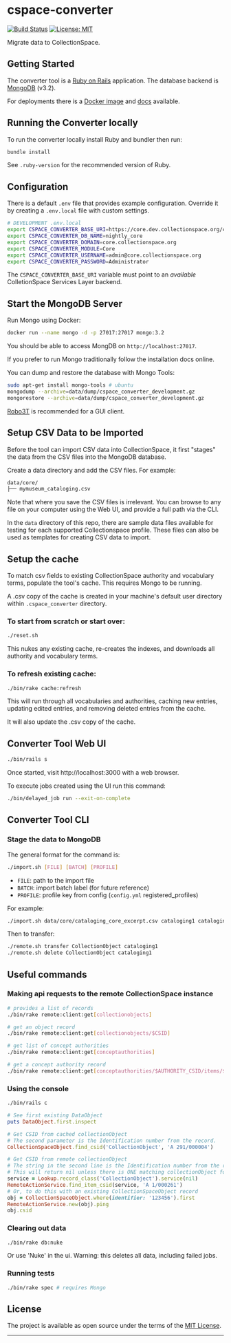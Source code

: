 # cspace-converter

[![Build Status](https://travis-ci.com/collectionspace/cspace-converter.svg?branch=master)](https://travis-ci.com/collectionspace/cspace-converter) [![License: MIT](https://img.shields.io/badge/license-MIT-blue.svg)](http://opensource.org/licenses/MIT)

Migrate data to CollectionSpace.

## Getting Started

The converter tool is a [Ruby on Rails](https://rubyonrails.org/) application.
The database backend is [MongoDB](https://www.mongodb.com/) (v3.2).

For deployments there is a [Docker image](https://hub.docker.com/repository/docker/collectionspace/cspace-converter) and [docs](docs/DEPLOYMENT.md) available.

## Running the Converter locally

To run the converter locally install Ruby and bundler then run:

```bash
bundle install
```

See `.ruby-version` for the recommended version of Ruby.

## Configuration

There is a default `.env` file that provides example configuration. Override it
by creating a `.env.local` file with custom settings.

```bash
# DEVELOPMENT .env.local
export CSPACE_CONVERTER_BASE_URI=https://core.dev.collectionspace.org/cspace-services
export CSPACE_CONVERTER_DB_NAME=nightly_core
export CSPACE_CONVERTER_DOMAIN=core.collectionspace.org
export CSPACE_CONVERTER_MODULE=Core
export CSPACE_CONVERTER_USERNAME=admin@core.collectionspace.org
export CSPACE_CONVERTER_PASSWORD=Administrator
```

The `CSPACE_CONVERTER_BASE_URI` variable must point to an _available_ ColletionSpace
Services Layer backend.

## Start the MongoDB Server

Run Mongo using Docker:

```bash
docker run --name mongo -d -p 27017:27017 mongo:3.2
```

You should be able to access MongDB on `http://localhost:27017`.

If you prefer to run Mongo traditionally follow the installation docs online.

You can dump and restore the database with Mongo Tools:

```bash
sudo apt-get install mongo-tools # ubuntu
mongodump --archive=data/dump/cspace_converter_development.gz
mongorestore --archive=data/dump/cspace_converter_development.gz
```

[Robo3T](https://robomongo.org/download) is recommended for a GUI client.

## Setup CSV Data to be Imported

Before the tool can import CSV data into CollectionSpace, it first "stages" the
data from the CSV files into the MongoDB database.

Create a data directory and add the CSV files. For example:

```txt
data/core/
├── mymuseum_cataloging.csv
```

Note that where you save the CSV files is irrelevant. You can browse to any file on your computer using the Web UI, and provide a full path via the CLI.

In the `data` directory of this repo, there are sample data files available for testing for each supported
Collectionspace profile. These files can also be used as templates for creating CSV data to import.

## Setup the cache

To match csv fields to existing CollectionSpace authority and vocabulary terms, populate the tool's cache. This requires Mongo to be running.

A .csv copy of the cache is created in your machine's default user directory within `.cspace_converter` directory.

### To start from scratch or start over:

```bash
./reset.sh
```

This nukes any existing cache, re-creates the indexes, and downloads all authority and vocabulary terms.

### To refresh existing cache:

``` bash
./bin/rake cache:refresh
```

This will run through all vocabularies and authorities, caching new entries, updating edited entries, and removing deleted entries from the cache.

It will also update the .csv copy of the cache.

## Converter Tool Web UI

```bash
./bin/rails s
```

Once started, visit http://localhost:3000 with a web browser.

To execute jobs created using the UI run this command:

```bash
./bin/delayed_job run --exit-on-complete
```

## Converter Tool CLI

### Stage the data to MongoDB

The general format for the command is:

```bash
./import.sh [FILE] [BATCH] [PROFILE]
```

- `FILE`: path to the import file
- `BATCH`: import batch label (for future reference)
- `PROFILE`: profile key from config (`config.yml` registered_profiles)

For example:

```bash
./import.sh data/core/cataloging_core_excerpt.csv cataloging1 cataloging
```

Then to transfer:

```bash
./remote.sh transfer CollectionObject cataloging1
./remote.sh delete CollectionObject cataloging1
```

## Useful commands

### Making api requests to the remote CollectionSpace instance

```bash
# provides a list of records
./bin/rake remote:client:get[collectionobjects]

# get an object record
./bin/rake remote:client:get[collectionobjects/$CSID]

# get list of concept authorities
./bin/rake remote:client:get[conceptauthorities]

# get a concept authority record
./bin/rake remote:client:get[conceptauthorities/$AUTHORITY_CSID/items/$TERM_CSID]
```

### Using the console

```bash
./bin/rails c
```

``` ruby
# See first existing DataObject
puts DataObject.first.inspect

# Get CSID from cached collectionObject
# The second parameter is the Identification number from the record.
CollectionSpaceObject.find_csid('CollectionObject', 'A 291/000004')

# Get CSID from remote collectionObject
# The string in the second line is the Identification number from the record.
# This will return nil unless there is ONE matching collectionObject found
service = Lookup.record_class('CollectionObject').service(nil)
RemoteActionService.find_item_csid(service, 'A 1/000261')
# Or, to do this with an existing CollectionSpaceObject record
obj = CollectionSpaceObject.where(identifier: '123456').first
RemoteActionService.new(obj).ping
obj.csid
```

### Clearing out data

```bash
./bin/rake db:nuke
```

Or use 'Nuke' in the ui. Warning: this deletes all data, including failed jobs.

### Running tests

```bash
./bin/rake spec # requires Mongo
```

## License

The project is available as open source under the terms of the [MIT License](http://opensource.org/licenses/MIT).

---
